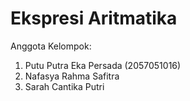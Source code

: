 # Ekspresi Aritmatika

Anggota Kelompok:
1. Putu Putra Eka Persada (2057051016)
2. Nafasya Rahma Safitra
3. Sarah Cantika Putri
